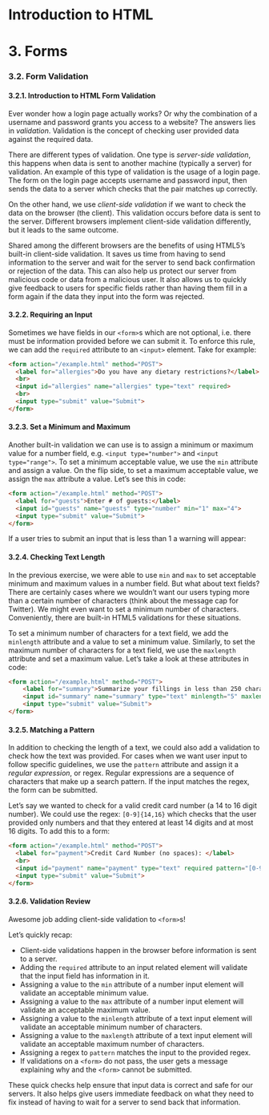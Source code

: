 # Introduction to HTML
# 3. Forms
### 3.2. Form Validation

#### 3.2.1. Introduction to HTML Form Validation

Ever wonder how a login page actually works? Or why the combination of a username and password grants you access to a website? The answers lies in *validation*. Validation is the concept of checking user provided data against the required data.

There are different types of validation. One type is *server-side validation*, this happens when data is sent to another machine (typically a server) for validation. An example of this type of validation is the usage of a login page. The form on the login page accepts username and password input, then sends the data to a server which checks that the pair matches up correctly.

On the other hand, we use *client-side validation* if we want to check the data on the browser (the client). This validation occurs before data is sent to the server. Different browsers implement client-side validation differently, but it leads to the same outcome.

Shared among the different browsers are the benefits of using HTML5’s built-in client-side validation. It saves us time from having to send information to the server and wait for the server to send back confirmation or rejection of the data. This can also help us protect our server from malicious code or data from a malicious user. It also allows us to quickly give feedback to users for specific fields rather than having them fill in a form again if the data they input into the form was rejected.


#### 3.2.2. Requiring an Input
Sometimes we have fields in our `<form>`s which are not optional, i.e. there must be information provided before we can submit it. To enforce this rule, we can add the `required` attribute to an `<input>` element. Take for example:

```html
<form action="/example.html" method="POST">
  <label for="allergies">Do you have any dietary restrictions?</label>
  <br>
  <input id="allergies" name="allergies" type="text" required>
  <br>
  <input type="submit" value="Submit">
</form>
```


#### 3.2.3. Set a Minimum and Maximum
Another built-in validation we can use is to assign a minimum or maximum value for a number field, e.g. `<input type="number">` and `<input type="range">`. To set a minimum acceptable value, we use the `min` attribute and assign a value. On the flip side, to set a maximum acceptable value, we assign the `max` attribute a value. Let’s see this in code:

```html
<form action="/example.html" method="POST">
  <label for="guests">Enter # of guests:</label>
  <input id="guests" name="guests" type="number" min="1" max="4">
  <input type="submit" value="Submit">
</form>
```

If a user tries to submit an input that is less than 1 a warning will appear:

#### 3.2.4. Checking Text Length
In the previous exercise, we were able to use `min` and `max` to set acceptable minimum and maximum values in a number field. But what about text fields? There are certainly cases where we wouldn’t want our users typing more than a certain number of characters (think about the message cap for Twitter). We might even want to set a minimum number of characters. Conveniently, there are built-in HTML5 validations for these situations.

To set a minimum number of characters for a text field, we add the `minlength` attribute and a value to set a minimum value. Similarly, to set the maximum number of characters for a text field, we use the `maxlength` attribute and set a maximum value. Let’s take a look at these attributes in code:

```html
<form action="/example.html" method="POST">
	<label for="summary">Summarize your fillings in less than 250 characters</label>
	<input id="summary" name="summary" type="text" minlength="5" maxlength="250" required>
	<input type="submit" value="Submit">
</form>
```


#### 3.2.5. Matching a Pattern
In addition to checking the length of a text, we could also add a validation to check how the text was provided. For cases when we want user input to follow specific guidelines, we use the `pattern` attribute and assign it a *regular expression*, or regex. Regular expressions are a sequence of characters that make up a search pattern. If the input matches the regex, the form can be submitted.

Let’s say we wanted to check for a valid credit card number (a 14 to 16 digit number). We could use the regex: `[0-9]{14,16}` which checks that the user provided only numbers and that they entered at least 14 digits and at most 16 digits. To add this to a form:

```html
<form action="/example.html" method="POST">
  <label for="payment">Credit Card Number (no spaces): </label>
  <br>
  <input id="payment" name="payment" type="text" required pattern="[0-9]{14,16}">
  <input type="submit" value="Submit">
</form>
```


#### 3.2.6. Validation Review
Awesome job adding client-side validation to `<form>`s!

Let’s quickly recap:

* Client-side validations happen in the browser before information is sent to a server.
* Adding the `required` attribute to an input related element will validate that the input field has information in it.
* Assigning a value to the `min` attribute of a number input element will validate an acceptable minimum value.
* Assigning a value to the `max` attribute of a number input element will validate an acceptable maximum value.
* Assigning a value to the `minlength` attribute of a text input element will validate an acceptable minimum number of characters.
* Assigning a value to the `maxlength` attribute of a text input element will validate an acceptable maximum number of characters.
* Assigning a regex to `pattern` matches the input to the provided regex.
* If validations on a `<form>` do not pass, the user gets a message explaining why and the `<form>` cannot be submitted.

These quick checks help ensure that input data is correct and safe for our servers. It also helps give users immediate feedback on what they need to fix instead of having to wait for a server to send back that information.

